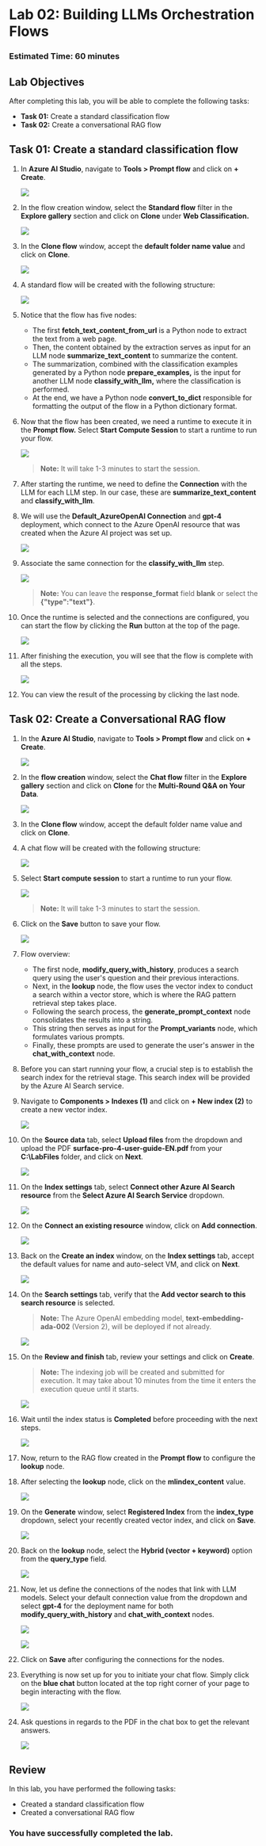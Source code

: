 # Lab 02: Building LLMs Orchestration Flows

### Estimated Time: 60 minutes

## Lab Objectives

After completing this lab, you will be able to complete the following tasks:

- **Task 01:** Create a standard classification flow
- **Task 02:** Create a conversational RAG flow

## Task 01: Create a standard classification flow

1. In **Azure AI Studio**, navigate to **Tools > Prompt flow** and click on **+ Create**.

   ![](media/+create-prompt-flow.png)

1. In the flow creation window, select the **Standard flow** filter in the **Explore gallery** section and click on **Clone** under **Web Classification.**

   ![](media/web-classification-clone.png)

1. In the **Clone flow** window, accept the **default folder name value** and click on **Clone**.

    ![](media/web-clone-flow.png)

1. A standard flow will be created with the following structure:

    ![](media/web-classification-flow.png)

1. Notice that the flow has five nodes:

   - The first **fetch_text_content_from_url** is a Python node to extract the text from a web page.
   - Then, the content obtained by the extraction serves as input for an LLM node **summarize_text_content** to summarize the content.
   - The summarization, combined with the classification examples generated by a Python node **prepare_examples,** is the input for another LLM node **classify_with_llm,** where the classification is performed.
   - At the end, we have a Python node **convert_to_dict** responsible for formatting the output of the flow in a Python dictionary format.
  
1. Now that the flow has been created, we need a runtime to execute it in the **Prompt flow.** Select **Start Compute Session** to start a runtime to run your flow.

    ![](media/multi-round-start-compute.png)

   >**Note:** It will take 1-3 minutes to start the session.

1. After starting the runtime, we need to define the **Connection** with the LLM for each LLM step. In our case, these are **summarize_text_content** and **classify_with_llm**.

1. We will use the **Default_AzureOpenAI Connection** and **gpt-4** deployment, which connect to the Azure OpenAI resource that was created when the Azure AI project was set up.

   ![](media/chat-with-context.png)

1. Associate the same connection for the **classify_with_llm** step.

   ![](media/web-classify-with-llm.png)

   >**Note:** You can leave the **response_format** field **blank** or select the **{"type":"text"}**.

1. Once the runtime is selected and the connections are configured, you can start the flow by clicking the **Run** button at the top of the page.

   ![](media/web-classification-run.png)

1. After finishing the execution, you will see that the flow is complete with all the steps.

   ![](media/web-flow-completed-steps.png)

1. You can view the result of the processing by clicking the last node.

## Task 02: Create a Conversational RAG flow

1. In the **Azure AI Studio**, navigate to **Tools > Prompt flow** and click on **+ Create**.

   ![](media/multi-rag-flow.png)

1. In the **flow creation** window, select the **Chat flow** filter in the **Explore gallery** section and click on **Clone** for the **Multi-Round Q&A on Your Data**.

   ![](media/multi-round-chat-flow-clone.png)

1. In the **Clone flow** window, accept the default folder name value and click on **Clone**.

1. A chat flow will be created with the following structure:

   ![](media/multi-round-flow.png)

1. Select **Start compute session** to start a runtime to run your flow.

   ![](media/multi-round-start-compute.png)

   >**Note:** It will take 1-3 minutes to start the session.

1. Click on the **Save** button to save your flow.

   ![](media/multi-round-save.png)

1. Flow overview:

   - The first node, **modify_query_with_history**, produces a search query using the user's question and their previous interactions.
   - Next, in the **lookup** node, the flow uses the vector index to conduct a search within a vector store, which is where the RAG pattern retrieval step takes place.
   - Following the search process, the **generate_prompt_context** node consolidates the results into a string.
   - This string then serves as input for the **Prompt_variants** node, which formulates various prompts.
   - Finally, these prompts are used to generate the user's answer in the **chat_with_context** node.

1. Before you can start running your flow, a crucial step is to establish the search index for the retrieval stage. This search index will be provided by the Azure AI Search service.

1. Navigate to **Components > Indexes (1)** and click on **+ New index (2)** to create a new vector index.

   ![](media/+create-new-index.png)

1. On the **Source data** tab, select **Upload files** from the dropdown and upload the PDF **surface-pro-4-user-guide-EN.pdf** from your **C:\LabFiles** folder, and click on **Next**.

   ![](media/upload-files-indexes.png)

1. On the **Index settings** tab, select **Connect other Azure AI Search resource** from the **Select Azure AI Search Service** dropdown.

   ![](media/connect-ai-resource-indexes.png)

1. On the **Connect an existing resource** window, click on **Add connection**.

   ![](media/add-connection-indexes.png)

1. Back on the **Create an index** window, on the **Index settings** tab, accept the default values for name and auto-select VM, and click on **Next**.
   
   ![](media/auto-select-vm-indexes.png)

1. On the **Search settings** tab, verify that the **Add vector search to this search resource** is selected.

   >**Note:** The Azure OpenAI embedding model, **text-embedding-ada-002** (Version 2), will be deployed if not already.

   ![](media/add-vector-indexes.png)

1. On the **Review and finish** tab, review your settings and click on **Create**.

   >**Note:** The indexing job will be created and submitted for execution. It may take about 10 minutes from the time it enters the execution queue until it starts.

   ![](media/review-create-index.png)

1. Wait until the index status is **Completed** before proceeding with the next steps.

   ![](media/index-complete-status.png)

1. Now, return to the RAG flow created in the **Prompt flow** to configure the **lookup** node.

1. After selecting the **lookup** node, click on the **mlindex_content** value.

   ![](media/lookup-node-mlindex.png)

1. On the **Generate** window, select **Registered Index** from the **index_type** dropdown, select your recently created vector index, and click on **Save**.

   ![](media/generate-index-save.png)

1. Back on the **lookup** node, select the **Hybrid (vector + keyword)** option from the **query_type** field.

   ![](media/lookup-node-query-type.png)

1. Now, let us define the connections of the nodes that link with LLM models. Select your default connection value from the dropdown and select **gpt-4** for the deployment name for both **modify_query_with_history** and **chat_with_context** nodes.

   ![](media/web-summarize-text-content.png)

   ![](media/web-classify-with-llm.png)

1. Click on **Save** after configuring the connections for the nodes.

1. Everything is now set up for you to initiate your chat flow. Simply click on the **blue chat** button located at the top right corner of your page to begin interacting with the flow.

   ![](media/multi-rag-flow-chat.png)
   
1. Ask questions in regards to the PDF in the chat box to get the relevant answers.

   ![](media/multi-rag-flow-chat-box.png)


## Review

In this lab, you have performed  the following tasks:

- Created a standard classification flow
- Created a conversational RAG flow

### You have successfully completed the lab.
















































